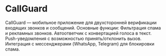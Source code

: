 # CallGuard
CallGuard — мобильное приложение для двухсторонней верификации входящих звонков и сообщений. Основные функции: Фильтрация спама и рекламных звонков. Автоответчик с конвертацией голоса в текст. Push-уведомления с возможностью принять/отклонить вызов. Интеграция с мессенджерами (WhatsApp, Telegram) для блокировки спама.
